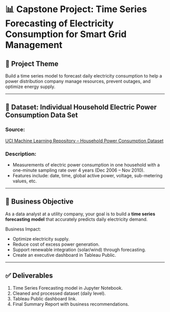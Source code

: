 # 📊 Capstone Project: Time Series Forecasting of Electricity Consumption for Smart Grid Management

## 🧠 Project Theme
Build a time series model to forecast daily electricity consumption to help a power distribution company manage resources, prevent outages, and optimize energy supply.

---

## 📁 Dataset: Individual Household Electric Power Consumption Data Set

### Source:
[UCI Machine Learning Repository – Household Power Consumption Dataset](https://archive.ics.uci.edu/ml/datasets/individual+household+electric+power+consumption)

### Description:
- Measurements of electric power consumption in one household with a one-minute sampling rate over 4 years (Dec 2006 – Nov 2010).
- Features include: date, time, global active power, voltage, sub-metering values, etc.

---

## 🎯 Business Objective

As a data analyst at a utility company, your goal is to build a **time series forecasting model** that accurately predicts daily electricity demand.

Business Impact:
- Optimize electricity supply.
- Reduce cost of excess power generation.
- Support renewable integration (solar/wind) through forecasting.
- Create an executive dashboard in Tableau Public.

---

## ✅ Deliverables
1. Time Series Forecasting model in Jupyter Notebook.
2. Cleaned and processed dataset (daily level).
3. Tableau Public dashboard link.
4. Final Summary Report with business recommendations.
